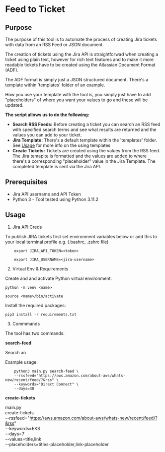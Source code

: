# Feed to Ticket

## Purpose

The purpose of this tool is to automate the process of creating Jira tickets with data from an RSS Feed or JSON document.

The creation of tickets using the Jira API is straightforwad when creating a ticket using plain text, however for rich text features and to make it more readable tickets have to be created using the Atlassian Document Format (ADF).

The ADF format is simply just a JSON structured document. There's a template within 'templates' folder of an example.

How you use your template with the tool is, you simply just have to add "placeholders" of where you want your values to go and these will be updated.


**The script allows us to do the following:** 

- **Search RSS Feeds:** Before creating a ticket you can search an RSS feed with specified search terms and see what results are returned and the values you can add to your ticket.
- **Jira Template:** There's a default template within the 'templates' folder. See [Usage](##Usage) for more info on the using templates
- **Create Tickets:** Tickets are created using the values from the RSS feed. The Jira temaplte is formatted and the values are added to where there's a corresponding "placeholder" value in the Jira Template. The completed template is sent via the Jira API.



## Prerequisites

- Jira API username and API Token
- Python 3 - Tool tested using Python 3.11.2 



## Usage

1. Jira API Creds

To publish JIRA tickets first set environment variables below or add this to your local terminal profile e.g. (.bashrc, .zshrc file)


        export JIRA_API_TOKEN=<token>
   
        export JIRA_USERNAME=<jira-username>



2. Virtual Env & Requirements

Create and and activate Python virtual environment: 

    python -m venv <name>

    source <name>/bin/activate


Install the required packages:

    pip3 install -r requirements.txt


3. Commmands

The tool has two commands:

**search-feed**

Search an 

Example usage:

        python3 main.py search-feed \
        --rssfeed="https://aws.amazon.com/about-aws/whats-new/recent/feed/?&rss" \
        --keywords="Direct Connect" \
        --days=30

**create-tickets**


main.py \
    create-tickets \
    --rssfeed="https://aws.amazon.com/about-aws/whats-new/recent/feed/?&rss" \
    --keywords=EKS \
    --days=7 \
    --values=title,link \
    --placeholders=titles-placeholder,link-placeholder





